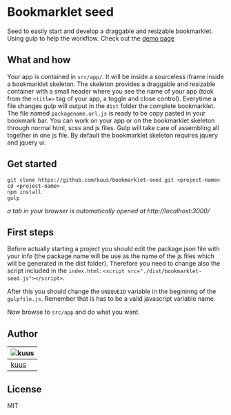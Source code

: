 Bookmarklet seed
================

Seed to easily start and develop a draggable and resizable bookmarklet. Using gulp to help the workflow.
Check out the [demo page](http://kuus.github.io/bookmarklet-seed/)

What and how
-------
Your app is contained in `src/app/`. It will be inside a sourceless iframe inside a bookmarklet skeleton.
The skeleton provides a draggable and resizable container with a small header where you see the name of your app (took from the `<title>` tag of your app, a toggle and close control). Everytime a file changes gulp will output in the `dist` folder the complete bookmarklet. The file named `packagename.url.js` is ready to be copy pasted in your bookmark bar.
You can work on your app or on the bookmarklet skeleton through normal html, scss and js files. Gulp will take care of assembling all together in one js file.
By default the bookmarklet skeleton requires jquery and jquery ui.

Get started
-------

```
git clone https://github.com/kuus/bookmarklet-seed.git <project-name>
cd <project-name>
npm install
gulp
```

*a tab in your browser is automatically opened at http://localhost:3000/*


First steps
-------

Before actually starting a project you should edit the package.json file with your info (the package name will be use as the name of the js files which will be generated in the dist folder). Therefore you need to change also the script included in the `index.html`: `<script src="./dist/bookmarklet-seed.js"></script>`.

After this you should change the `UNIQUEID` variable in the begininng of the `gulpfile.js`. Remember that is has to be a valid javascript variable name.

Now browse to `src/app` and do what you want.

Author
-------
| ![kuus](https://raw.githubusercontent.com/kuus/kuus.github.io/master/src/images/k6-avatar-50x50.png) |
|---|
| [kuus](http://github.com/kuus) |

License
-------
MIT
